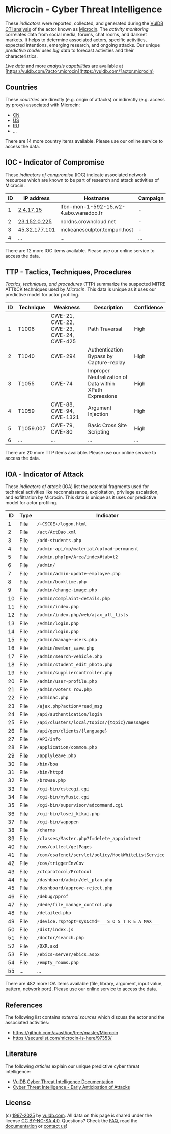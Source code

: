 # Microcin - Cyber Threat Intelligence

These _indicators_ were reported, collected, and generated during the [VulDB CTI analysis](https://vuldb.com/?kb.cti) of the actor known as [Microcin](https://vuldb.com/?actor.microcin). The _activity monitoring_ correlates data from social media, forums, chat rooms, and darknet markets. It helps to determine associated actors, specific activities, expected intentions, emerging research, and ongoing attacks. Our unique _predictive model_ uses _big data_ to forecast activities and their characteristics.

_Live data_ and more _analysis capabilities_ are available at [https://vuldb.com/?actor.microcin](https://vuldb.com/?actor.microcin)

## Countries

These _countries_ are directly (e.g. origin of attacks) or indirectly (e.g. access by proxy) associated with Microcin:

* [CN](https://vuldb.com/?country.cn)
* [US](https://vuldb.com/?country.us)
* [RU](https://vuldb.com/?country.ru)
* ...

There are 14 more country items available. Please use our online service to access the data.

## IOC - Indicator of Compromise

These _indicators of compromise_ (IOC) indicate associated network resources which are known to be part of research and attack activities of Microcin.

ID | IP address | Hostname | Campaign | Confidence
-- | ---------- | -------- | -------- | ----------
1 | [2.4.17.15](https://vuldb.com/?ip.2.4.17.15) | lfbn-mon-1-592-15.w2-4.abo.wanadoo.fr | - | High
2 | [23.152.0.225](https://vuldb.com/?ip.23.152.0.225) | nordns.crowncloud.net | - | High
3 | [45.32.177.101](https://vuldb.com/?ip.45.32.177.101) | mckeanesculptor.tempurl.host | - | High
4 | ... | ... | ... | ...

There are 12 more IOC items available. Please use our online service to access the data.

## TTP - Tactics, Techniques, Procedures

_Tactics, techniques, and procedures_ (TTP) summarize the suspected MITRE ATT&CK techniques used by _Microcin_. This data is unique as it uses our predictive model for actor profiling.

ID | Technique | Weakness | Description | Confidence
-- | --------- | -------- | ----------- | ----------
1 | T1006 | CWE-21, CWE-22, CWE-23, CWE-24, CWE-425 | Path Traversal | High
2 | T1040 | CWE-294 | Authentication Bypass by Capture-replay | High
3 | T1055 | CWE-74 | Improper Neutralization of Data within XPath Expressions | High
4 | T1059 | CWE-88, CWE-94, CWE-1321 | Argument Injection | High
5 | T1059.007 | CWE-79, CWE-80 | Basic Cross Site Scripting | High
6 | ... | ... | ... | ...

There are 20 more TTP items available. Please use our online service to access the data.

## IOA - Indicator of Attack

These _indicators of attack_ (IOA) list the potential fragments used for technical activities like reconnaissance, exploitation, privilege escalation, and exfiltration by Microcin. This data is unique as it uses our predictive model for actor profiling.

ID | Type | Indicator | Confidence
-- | ---- | --------- | ----------
1 | File | `/+CSCOE+/logon.html` | High
2 | File | `/act/ActDao.xml` | High
3 | File | `/add-students.php` | High
4 | File | `/admin-api/mp/material/upload-permanent` | High
5 | File | `/admin.php?p=/Area/index#tab=t2` | High
6 | File | `/admin/` | Low
7 | File | `/admin/admin-update-employee.php` | High
8 | File | `/admin/booktime.php` | High
9 | File | `/admin/change-image.php` | High
10 | File | `/admin/complaint-details.php` | High
11 | File | `/admin/index.php` | High
12 | File | `/admin/index.php/web/ajax_all_lists` | High
13 | File | `/Admin/login.php` | High
14 | File | `/admin/login.php` | High
15 | File | `/admin/manage-users.php` | High
16 | File | `/admin/member_save.php` | High
17 | File | `/admin/search-vehicle.php` | High
18 | File | `/admin/student_edit_photo.php` | High
19 | File | `/admin/suppliercontroller.php` | High
20 | File | `/admin/user-profile.php` | High
21 | File | `/admin/voters_row.php` | High
22 | File | `/adminac.php` | Medium
23 | File | `/ajax.php?action=read_msg` | High
24 | File | `/api/authentication/login` | High
25 | File | `/api/clusters/local/topics/{topic}/messages` | High
26 | File | `/api/gen/clients/{language}` | High
27 | File | `/API/info` | Medium
28 | File | `/application/common.php` | High
29 | File | `/applyleave.php` | High
30 | File | `/bin/boa` | Medium
31 | File | `/bin/httpd` | Medium
32 | File | `/browse.php` | Medium
33 | File | `/cgi-bin/cstecgi.cgi` | High
34 | File | `/cgi-bin/myMusic.cgi` | High
35 | File | `/cgi-bin/supervisor/adcommand.cgi` | High
36 | File | `/cgi-bin/tosei_kikai.php` | High
37 | File | `/cgi-bin/wapopen` | High
38 | File | `/charms` | Low
39 | File | `/classes/Master.php?f=delete_appointment` | High
40 | File | `/cms/collect/getPages` | High
41 | File | `/com/esafenet/servlet/policy/HookWhiteListService.java` | High
42 | File | `/cov/triggerEnvCov` | High
43 | File | `/ctcprotocol/Protocol` | High
44 | File | `/dashboard/admin/del_plan.php` | High
45 | File | `/dashboard/approve-reject.php` | High
46 | File | `/debug/pprof` | Medium
47 | File | `/dede/file_manage_control.php` | High
48 | File | `/detailed.php` | High
49 | File | `/device.rsp?opt=sys&cmd=___S_O_S_T_R_E_A_MAX___` | High
50 | File | `/dist/index.js` | High
51 | File | `/doctor/search.php` | High
52 | File | `/DXR.axd` | Medium
53 | File | `/ebics-server/ebics.aspx` | High
54 | File | `/empty_rooms.php` | High
55 | ... | ... | ...

There are 482 more IOA items available (file, library, argument, input value, pattern, network port). Please use our online service to access the data.

## References

The following list contains _external sources_ which discuss the actor and the associated activities:

* https://github.com/avast/ioc/tree/master/Microcin
* https://securelist.com/microcin-is-here/97353/

## Literature

The following _articles_ explain our unique predictive cyber threat intelligence:

* [VulDB Cyber Threat Intelligence Documentation](https://vuldb.com/?kb.cti)
* [Cyber Threat Intelligence - Early Anticipation of Attacks](https://www.scip.ch/en/?labs.20201022)

## License

(c) [1997-2025](https://vuldb.com/?kb.changelog) by [vuldb.com](https://vuldb.com/?kb.about). All data on this page is shared under the license [CC BY-NC-SA 4.0](https://creativecommons.org/licenses/by-nc-sa/4.0/). Questions? Check the [FAQ](https://vuldb.com/?kb.faq), read the [documentation](https://vuldb.com/?kb) or [contact us](https://vuldb.com/?contact)!

